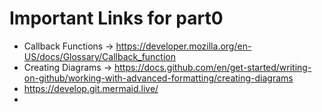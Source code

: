 # Important Links for part0
- Callback Functions -> https://developer.mozilla.org/en-US/docs/Glossary/Callback_function
- Creating Diagrams -> https://docs.github.com/en/get-started/writing-on-github/working-with-advanced-formatting/creating-diagrams
- https://develop.git.mermaid.live/
- 